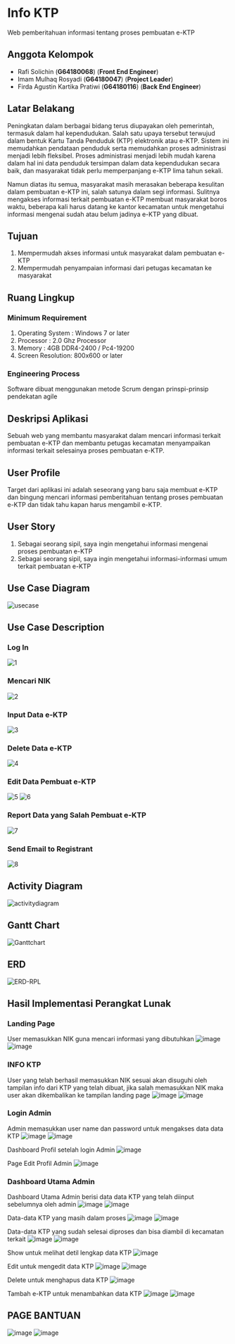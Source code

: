 # Info KTP
Web pemberitahuan informasi tentang proses pembuatan e-KTP

## Anggota Kelompok
 - Rafi Solichin (**G64180068**) (**Front End Engineer**)
 - Imam Mulhaq Rosyadi (**G64180047**) (**Project Leader**)
 - Firda Agustin Kartika Pratiwi (**G64180116**) (**Back End Engineer**)

## Latar Belakang
Peningkatan dalam berbagai bidang terus diupayakan oleh pemerintah, termasuk dalam hal kependudukan. Salah satu upaya tersebut terwujud dalam bentuk Kartu Tanda Penduduk (KTP) elektronik atau e-KTP. Sistem ini memudahkan pendataan penduduk serta memudahkan proses administrasi menjadi lebih fleksibel. Proses administrasi menjadi lebih mudah karena dalam hal ini data penduduk tersimpan dalam data kependudukan secara baik, dan masyarakat tidak perlu memperpanjang e-KTP lima tahun sekali.

Namun diatas itu semua, masyarakat masih merasakan beberapa kesulitan dalam pembuatan e-KTP ini, salah satunya dalam segi informasi. Sulitnya mengakses informasi terkait pembuatan e-KTP membuat masyarakat boros waktu, beberapa kali harus datang ke kantor kecamatan untuk mengetahui informasi mengenai sudah atau belum jadinya e-KTP yang dibuat.

## Tujuan
1.  Mempermudah akses informasi untuk masyarakat dalam pembuatan e-KTP    
2.  Mempermudah penyampaian informasi dari petugas kecamatan ke masyarakat

## Ruang Lingkup
### Minimum Requirement
1.  Operating System : Windows 7 or later
2.  Processor        : 2.0 Ghz Processor
3.  Memory           : 4GB DDR4-2400 / Pc4-19200
4.  Screen Resolution: 800x600 or later
### Engineering Process
Software dibuat menggunakan metode Scrum dengan prinspi-prinsip pendekatan agile

## Deskripsi Aplikasi
Sebuah web yang membantu masyarakat dalam mencari informasi terkait pembuatan e-KTP dan membantu petugas kecamatan menyampaikan informasi terkait selesainya proses pembuatan e-KTP.

## User Profile
Target dari aplikasi ini adalah seseorang yang baru saja membuat e-KTP dan bingung mencari informasi pemberitahuan tentang proses pembuatan e-KTP dan tidak tahu kapan harus mengambil e-KTP.

## User Story
1.  Sebagai seorang sipil, saya ingin mengetahui informasi mengenai proses pembuatan e-KTP
2.  Sebagai seorang sipil, saya ingin mengetahui informasi-informasi umum terkait pembuatan e-KTP

## Use Case Diagram
![usecase](https://user-images.githubusercontent.com/60084468/81479748-6c950a80-924f-11ea-9396-cfe2a0590401.png)


## Use Case Description
### Log In
![1](https://user-images.githubusercontent.com/60084468/82014838-a2028380-96a7-11ea-9c7c-bbbc6cac16a7.PNG)
### Mencari NIK
![2](https://user-images.githubusercontent.com/60084468/82014841-a3cc4700-96a7-11ea-9427-0e15b901ac06.PNG)
### Input Data e-KTP
![3](https://user-images.githubusercontent.com/60084468/82014849-a6c73780-96a7-11ea-8ba7-57cedd8c51df.PNG)
### Delete Data e-KTP
![4](https://user-images.githubusercontent.com/60084468/82014851-a890fb00-96a7-11ea-8203-c9e431c084eb.PNG)
### Edit Data Pembuat e-KTP
![5](https://user-images.githubusercontent.com/60084468/82014853-aa5abe80-96a7-11ea-8341-9974081b1e54.PNG)
![6](https://user-images.githubusercontent.com/60084468/82014860-ac248200-96a7-11ea-8462-0f6388b87e19.PNG)
### Report Data  yang Salah Pembuat e-KTP
![7](https://user-images.githubusercontent.com/60084468/82014863-ad55af00-96a7-11ea-9f61-497a848dc21c.PNG)
### Send Email to Registrant
![8](https://user-images.githubusercontent.com/60084468/82014865-ae86dc00-96a7-11ea-9dd5-8f66d58e54f1.PNG)
## Activity Diagram
![activitydiagram](https://user-images.githubusercontent.com/60084468/81522261-208fb600-9374-11ea-8f34-4b05ad078d0f.png)
## Gantt Chart
![Ganttchart](https://user-images.githubusercontent.com/60084317/82151351-573e6280-9885-11ea-9318-d9521bce4eba.jpg)

## ERD
![ERD-RPL](https://user-images.githubusercontent.com/60084468/82158781-288bb080-98b4-11ea-88bf-615bcad1d218.png)

## Hasil Implementasi Perangkat Lunak
### Landing Page
User memasukkan NIK guna mencari informasi yang dibutuhkan
![image](https://user-images.githubusercontent.com/60084468/82170406-876e1b80-98ee-11ea-989c-eba2b207c930.png)
![image](https://user-images.githubusercontent.com/60084317/82177952-1a19b500-9905-11ea-8a11-c406f94e385b.png)

### INFO KTP
User yang telah berhasil memasukkan NIK sesuai akan disuguhi oleh tampilan info dari KTP yang telah dibuat, jika salah memasukkan NIK maka user akan dikembalikan ke tampilan landing page
![image](https://user-images.githubusercontent.com/60084468/82171270-019f9f80-98f1-11ea-9671-9c49789b1699.png)
![image](https://user-images.githubusercontent.com/60084317/82178109-6d8c0300-9905-11ea-86db-c997eb16cd5e.png)

### Login Admin
Admin memasukkan user name dan password untuk mengakses data data KTP
![image](https://user-images.githubusercontent.com/60084468/82170470-b5ebf680-98ee-11ea-8d44-01b772a13b0c.png)
![image](https://user-images.githubusercontent.com/60084317/82178226-b6dc5280-9905-11ea-8995-d2eeec46cc03.png)

Dashboard Profil setelah login Admin
![image](https://user-images.githubusercontent.com/60084468/82170567-08c5ae00-98ef-11ea-9ebc-f2a612cfff87.png)

Page Edit Profil Admin
![image](https://user-images.githubusercontent.com/60084468/82170676-580bde80-98ef-11ea-8491-6b9f4bf14817.png)

### Dashboard Utama Admin
Dashboard Utama Admin berisi data data KTP yang telah diinput sebelumnya oleh admin
![image](https://user-images.githubusercontent.com/60084468/82170814-b769ee80-98ef-11ea-8244-a815009b9aad.png)
![image](https://user-images.githubusercontent.com/60084317/82178313-e12e1000-9905-11ea-809e-36320b6f369c.png)

Data-data KTP yang masih dalam proses
![image](https://user-images.githubusercontent.com/60084468/82170938-13cd0e00-98f0-11ea-8bd0-6f8ba402e4d9.png)
![image](https://user-images.githubusercontent.com/60084317/82178552-7d581700-9906-11ea-8191-3e5c8bf610c0.png)

Data-data KTP yang sudah selesai diproses dan bisa diambil di kecamatan terkait
![image](https://user-images.githubusercontent.com/60084468/82170999-3f4ff880-98f0-11ea-8f9f-9123dcd88ff9.png)
![image](https://user-images.githubusercontent.com/60084317/82178467-3ff38980-9906-11ea-97b4-a033e83029ba.png)

Show untuk melihat detil lengkap data KTP
![image](https://user-images.githubusercontent.com/60084468/82171022-55f64f80-98f0-11ea-85d8-8cc8d4db0aa9.png)

Edit untuk mengedit data KTP
![image](https://user-images.githubusercontent.com/60084468/82171096-88a04800-98f0-11ea-8b58-622e70013f42.png)
![image](https://user-images.githubusercontent.com/60084317/82178650-ad9fb580-9906-11ea-9273-00e7aaac7aec.png)

Delete untuk menghapus data KTP
![image](https://user-images.githubusercontent.com/60084468/82171452-8db1c700-98f1-11ea-9405-0386d7058ddd.png)

Tambah e-KTP untuk menambahkan data KTP
![image](https://user-images.githubusercontent.com/60084468/82171207-da48d280-98f0-11ea-970d-9077b5d84b5e.png)
![image](https://user-images.githubusercontent.com/60084317/82178715-d58f1900-9906-11ea-83af-653f94d15d34.png)

## PAGE BANTUAN
![image](https://user-images.githubusercontent.com/60084468/82171625-26e0dd80-98f2-11ea-8636-d278f8d2a0a3.png)
![image](https://user-images.githubusercontent.com/60084317/82178788-053e2100-9907-11ea-8669-6a2f7e7b5f2b.png)

